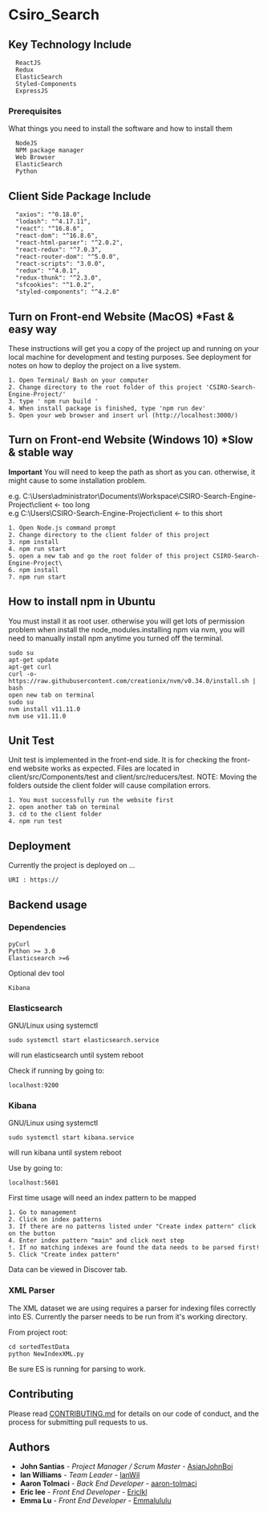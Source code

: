 # Csiro_Search

## Key Technology Include
```
  ReactJS
  Redux
  ElasticSearch
  Styled-Components
  ExpressJS
```
### Prerequisites

What things you need to install the software and how to install them

```
  NodeJS
  NPM package manager
  Web Browser
  ElasticSearch
  Python
```

## Client Side Package Include
```
  "axios": "^0.18.0",
  "lodash": "^4.17.11",
  "react": "^16.8.6",
  "react-dom": "^16.8.6",
  "react-html-parser": "^2.0.2",
  "react-redux": "^7.0.3",
  "react-router-dom": "^5.0.0",
  "react-scripts": "3.0.0",
  "redux": "^4.0.1",
  "redux-thunk": "^2.3.0",
  "sfcookies": "^1.0.2",
  "styled-components": "^4.2.0"
```

## Turn on Front-end Website (MacOS) *Fast & easy way 

These instructions will get you a copy of the project up and running on your local machine for development and testing purposes. See deployment for notes on how to deploy the project on a live system.

```
1. Open Terminal/ Bash on your computer
2. Change directory to the root folder of this project 'CSIRO-Search-Engine-Project/'
3. type ' npm run build '
4. When install package is finished, type 'npm run dev'
5. Open your web browser and insert url (http://localhost:3000/)

```

## Turn on Front-end Website (Windows 10) *Slow & stable way

**Important** You will need to keep the path as short as you can. otherwise, it might cause to some installation problem.

e.g. C:\Users\administrator\Documents\Workspace\CSIRO-Search-Engine-Project\client <- too long <br/>
e.g  C:\Users\CSIRO-Search-Engine-Project\client <- to this short

```
1. Open Node.js command prompt
2. Change directory to the client folder of this project 
3. npm install
4. npm run start
5. open a new tab and go the root folder of this project CSIRO-Search-Engine-Project\
6. npm install
7. npm run start

```


## How to install npm in Ubuntu
  You must install it as root user. otherwise you will get lots of permission problem when install the node_modules.installing npm via nvm, you will need to manually install npm anytime you turned off the terminal.

```
sudo su
apt-get update
apt-get curl
curl -o- https://raw.githubusercontent.com/creationix/nvm/v0.34.0/install.sh | bash
open new tab on terminal
sudo su
nvm install v11.11.0
nvm use v11.11.0
```

## Unit Test

Unit test is implemented in the front-end side. It is for checking the front-end website works as expected. Files are located in client/src/Components/test and client/src/reducers/test. NOTE: Moving the folders outside the client folder will cause compilation errors.

```
1. You must successfully run the website first
2. open another tab on terminal
3. cd to the client folder
4. npm run test
```

## Deployment

Currently the project is deployed on ... 

```
URI : https://
```

## Backend usage

### Dependencies

```
pyCurl
Python >= 3.0
Elasticsearch >=6
```
Optional dev tool
```
Kibana
```

### Elasticsearch

GNU/Linux using systemctl
```
sudo systemctl start elasticsearch.service
```
will run elasticsearch until system reboot

Check if running by going to:
```
localhost:9200
```

### Kibana

GNU/Linux using systemctl
```
sudo systemctl start kibana.service
```
will run kibana until system reboot

Use by going to:
```
localhost:5601
```

First time usage will need an index pattern to be mapped
```
1. Go to management
2. Click on index patterns
3. If there are no patterns listed under "Create index pattern" click on the button
4. Enter index pattern "main" and click next step
!. If no matching indexes are found the data needs to be parsed first!
5. Click "Create index pattern"
```

Data can be viewed in Discover tab.

### XML Parser
The XML dataset we are using requires a parser for indexing files correctly into ES.
Currently the parser needs to be run from it's working directory.

From project root:
```
cd sortedTestData
python NewIndexXML.py
```
Be sure ES is running for parsing to work.

## Contributing

Please read [CONTRIBUTING.md](https://gist.github.com/PurpleBooth/b24679402957c63ec426) for details on our code of conduct, and the process for submitting pull requests to us.

## Authors

* **John Santias** - *Project Manager / Scrum Master* - [AsianJohnBoi](https://github.com/AsianJohnBoi)
* **lan Williams** - *Team Leader* - [IanWil](https://github.com/IanWil)
* **Aaron Tolmaci** - *Back End Developer* - [aaron-tolmaci](https://github.com/aaron-tolmaci)
* **Eric lee** - *Front End Developer* - [Ericlkl](https://github.com/Ericlkl)
* **Emma Lu** - *Front End Developer* - [Emmalululu](https://github.com/Emmalululu)
